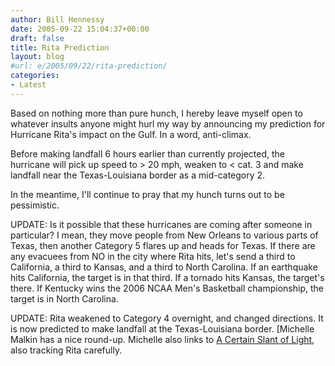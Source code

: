 ```yaml
---
author: Bill Hennessy
date: 2005-09-22 15:04:37+00:00
draft: false
title: Rita Prediction
layout: blog
#url: e/2005/09/22/rita-prediction/
categories:
- Latest
---
```


Based on nothing more than pure hunch, I hereby leave myself open to whatever insults anyone might hurl my way by announcing my prediction for Hurricane Rita's impact on the Gulf.  In a word, anti-climax.

Before making landfall 6 hours earlier than currently projected, the hurricane will pick up speed to > 20 mph, weaken to < cat. 3 and make landfall near the Texas-Louisiana border as a mid-category 2.

In the meantime, I'll continue to pray that my hunch turns out to be pessimistic.

UPDATE:  Is it possible that these hurricanes are coming after someone in particular?  I mean, they move people from New Orleans to various parts of Texas, then another Category 5 flares up and heads for Texas.  If there are any evacuees from NO in the city where Rita hits, let's send a third to California, a third to Kansas,  and a third to North Carolina.  If an earthquake hits California, the target is in that third.  If a tornado hits Kansas, the target's there.  If Kentucky wins the 2006 NCAA Men's Basketball championship, the target is in North Carolina.

UPDATE:  Rita weakened to Category 4 overnight, and changed directions.  It is now predicted to make landfall at the Texas-Louisiana border.  [Michelle Malkin has a nice round-up.  Michelle also links to [A Certain Slant of Light](https://acertainslantoflight.blogspot.com/2005/09/rita-may-shift-north-northeast-towards.html), also tracking Rita carefully.
